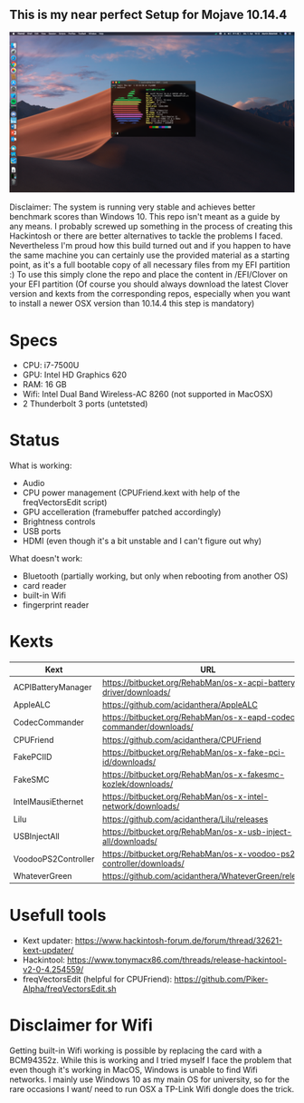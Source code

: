 ## This is my near perfect Setup for Mojave 10.14.4

![Screenshot](screenshot/Desktop.png)

Disclaimer:
The system is running very stable and achieves better benchmark scores than Windows 10. This repo isn't meant as a guide by any means. I probably screwed up something in the process of creating this Hackintosh or there are better alternatives to tackle the problems I faced.
Nevertheless I'm proud how this build turned out and if you happen to have the same machine you can certainly use the provided material as a starting point, as it's a full bootable copy of all necessary files from my EFI partition :) To use this simply clone the repo and place the content in /EFI/Clover on your EFI partition (Of course you should always download the latest Clover version and kexts from the corresponding repos, especially when you want to install a newer OSX version 
than 10.14.4 this step is mandatory)

# Specs
 -  CPU: i7-7500U
 -  GPU: Intel HD Graphics 620
 -  RAM: 16 GB
 -  Wifi: Intel Dual Band Wireless-AC 8260 (not supported in MacOSX)
 -  2 Thunderbolt 3 ports (untetsted)
 
 # Status
 What is working:
 -  Audio
 -  CPU power management (CPUFriend.kext with help of the freqVectorsEdit script)
 -  GPU accelleration (framebuffer patched accordingly)
 -  Brightness controls
 -  USB ports
 -  HDMI (even though it's a bit unstable and I can't figure out why)
 
 What doesn't work:
 - Bluetooth (partially working, but only when rebooting from another OS)
 -  card reader
 -  built-in Wifi
 -  fingerprint reader

# Kexts
| Kext | URL |
| ------------- | ------------- |
| ACPIBatteryManager | https://bitbucket.org/RehabMan/os-x-acpi-battery-driver/downloads/  |
| AppleALC | https://github.com/acidanthera/AppleALC |
| CodecCommander | https://bitbucket.org/RehabMan/os-x-eapd-codec-commander/downloads/  |
| CPUFriend| https://github.com/acidanthera/CPUFriend |
| FakePCIID  | https://bitbucket.org/RehabMan/os-x-fake-pci-id/downloads/  |
| FakeSMC  | https://bitbucket.org/RehabMan/os-x-fakesmc-kozlek/downloads/  |
| IntelMausiEthernet  | https://bitbucket.org/RehabMan/os-x-intel-network/downloads/  |
| Lilu  | https://github.com/acidanthera/Lilu/releases  |
| USBInjectAll  | https://bitbucket.org/RehabMan/os-x-usb-inject-all/downloads/  |
| VoodooPS2Controller  | https://bitbucket.org/RehabMan/os-x-voodoo-ps2-controller/downloads/  |
| WhateverGreen  | https://github.com/acidanthera/WhateverGreen/releases  |

# Usefull tools
- Kext updater: https://www.hackintosh-forum.de/forum/thread/32621-kext-updater/
- Hackintool: https://www.tonymacx86.com/threads/release-hackintool-v2-0-4.254559/
- freqVectorsEdit (helpful for CPUFriend): https://github.com/Piker-Alpha/freqVectorsEdit.sh

# Disclaimer for Wifi
Getting built-in Wifi working is possible by replacing the card with a BCM94352z. While this is working and I tried myself I face the problem that even though it's working in MacOS, Windows is unable to find Wifi networks. I mainly use Windows 10 as my main OS for university, so for the rare occasions I want/ need to run OSX a TP-Link Wifi dongle does the trick.
 
